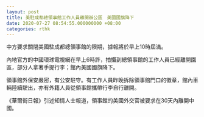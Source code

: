 ```yaml
---
layout: post
title: 美駐成都總領事館工作人員離開辦公區　美國國旗降下
date: 2020-07-27 08:54:55.000000000 +08:00
categories: rthk
---
```


中方要求關閉美國駐成都總領事館的限期，據報將於早上10時屆滿。

內地官方的中國環球電視網在早上6時許，拍攝到總領事館的工作人員已經離開園區，部分人拿著手提行李；館內美國國旗降下。

領事館外保安嚴密，有公安駐守。有工作人員昨晚拆除領事館門口的徽章，館內車輛陸續駛出，亦有外籍人員從領事館攜帶行李自行離開。

《華爾街日報》引述知情人士報道，領事館的美國外交官被要求在30天內離開中國。
